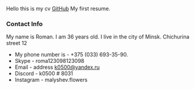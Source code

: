  Hello this is my cv 
 [GitHub](http://github.com)
My first resume.



### Contact Info 
My name is Roman. I am 36 years old. I live in the city of Minsk. Chichurina street 12
* My phone number is -  +375 (033) 693-35-90. 
* Skype - roma123098123098
* Email - address k0500@yandex.ru
* Discord - k0500 # 8031
* Instagram - malyshev.flowers



